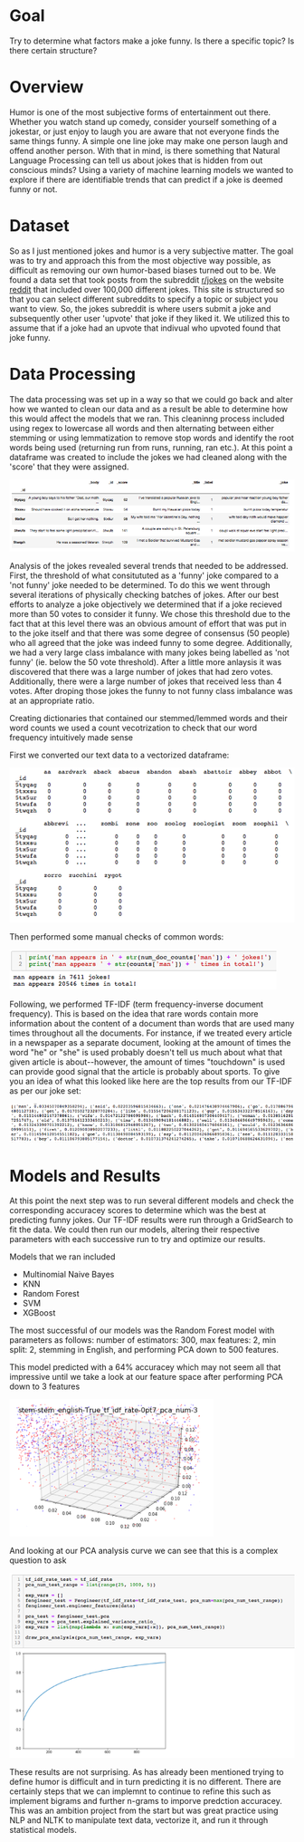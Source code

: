 # Goal
Try to determine what factors make a joke funny. Is there a specific topic? Is there certain structure?

# Overview
Humor is one of the most subjective forms of entertainment out there. Whether you watch stand up comedy, consider yourself something of a jokestar, or just enjoy to laugh you are aware that not everyone finds the same things funny. A simple one line joke may make one person laugh and offend another person. With that in mind, is there something that Natural Language Processing can tell us about jokes that is hidden from out conscious minds? Using a variety of machine learning models we wanted to explore if there are identifiable trends that can predict if a joke is deemed funny or not.

# Dataset
So as I just mentioned jokes and humor is a very subjective matter. The goal was to try and approach this from the most objective way possible, as difficult as removing our own humor-based biases turned out to be.
We found a data set that took posts from the subreddit [r/jokes](https://www.reddit.com/r/Jokes/) on the website [reddit](https://www.reddit.com/) that included over 100,000 different jokes. This site is structured so that you can select different subreddits to specify a topic or subject you want to view. So, the jokes subreddit is where users submit a joke and subsequently other user 'upvote' that joke if they liked it. We utilized this to assume that if a joke had an upvote that indivual who upvoted found that joke funny.

# Data Processing
The data processing was set up in a way so that we could go back and alter how we wanted to clean our data and as a result be able to determine how this would affect the models that we ran. This cleaninng process included using regex to lowercase all words and then alternating between either stemming or using lemmatization to remove stop words and identify the root words being used (returning run from runs, running, ran etc.). At this point a dataframe was created to include the jokes we had  cleaned along with the 'score' that they were assigned. 

![alt text](https://github.com/scbronder/Joke_predictor/blob/master/visuals/Screen%20Shot%202019-03-15%20at%2011.21.49%20AM.png)

Analysis of the jokes revealed several trends that needed to be addressed. First, the threshold of what consitututed as a 'funny' joke compared to a 'not funny' joke needed to be determined. To do this we went through several iterations of physically checking batches of jokes. After our best efforts to analyze a joke objectively we determined that if a joke recieved more than 50 votes to consider it funny. We chose this threshold due to the fact that at this level there was an obvious amount of effort that was put in to the joke itself and that there was some degree of consensus (50 people) who all agreed that the joke was indeed funny to some degree. Additionally, we had a very large class imbalance with many jokes being labelled as 'not funny' (ie. below the 50 vote threshold). After a little more anlaysis it was discovered that there was a large number of jokes that had zero votes. Additionally, there were a large number of jokes that received less than 4 votes. After droping those jokes the funny to not funny class imbalance was at an appropriate ratio. 

Creating dictionaries that contained our stemmed/lemmed words and their word counts we used a count vecotrization to check that our word frequency intuitively made sense

First we converted our text data to a vectorized dataframe:

![alt text](https://github.com/scbronder/Joke_predictor/blob/master/visuals/Screen%20Shot%202019-03-15%20at%201.52.37%20PM.png)

Then performed some manual checks of common words:

![alt text](https://github.com/scbronder/Joke_predictor/blob/master/visuals/Screen%20Shot%202019-03-15%20at%201.53.20%20PM.png)

Following, we performed TF-IDF (term frequency-inverse document frequency). This is based on the idea that rare words contain more information about the content of a document than words that are used many times throughout all the documents. For instance, if we treated every article in a newspaper as a separate document, looking at the amount of times the word "he" or "she" is used probably doesn't tell us much about what that given article is about--however, the amount of times "touchdown" is used can provide good signal that the article is probably about sports. To give you an idea of what this looked like here are the top results from our TF-IDF as per our joke set:

![alt text](https://github.com/scbronder/Joke_predictor/blob/master/visuals/Screen%20Shot%202019-03-15%20at%202.02.48%20PM.png)

# Models and Results
At this point the next step was to run several different models and check the corresponding accuracey scores to determine which was the best at predicting funny jokes. Our TF-IDF results were run through a GridSearch to fit the data. We could then run our models, altering their respective parameters with each successive run to try and optimize our results.

Models that we ran included
- Multinomial Naive Bayes
- KNN
- Random Forest
- SVM
- XGBoost

The most successful of our models was the Random Forest model with parameters as follows: number of estimators: 300, max features: 2, min split: 2, stemming in English, and performing PCA down to 500 features. 

This model predicted with a 64% accuracey which may not seem all that impressive until we take a look at our feature space after performing PCA down to 3 features 

![alt text](https://github.com/scbronder/Joke_predictor/blob/master/visuals/Screen%20Shot%202019-03-15%20at%202.16.24%20PM.png)

And looking at our PCA analysis curve we can see that this is a complex question to ask

![alt text](https://github.com/scbronder/Joke_predictor/blob/master/visuals/Screen%20Shot%202019-03-15%20at%202.17.33%20PM.png)

These results are not surprising. As has already been mentioned trying to define humor is difficult and in turn predicting it is no different. There are certainly steps that we can implemnt to continue to refine this such as implement bigrams and further n-grams to imporve predction accuracey. This was an ambition project from the start but was great practice using NLP and NLTK to manipulate text data, vectorize it, and run it through statistical models.
